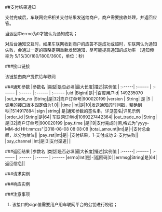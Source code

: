 ##支付结果通知

支付完成后，车联网会把相关支付结果发送给商户，商户需要接收处理，并返回应答。

当返回中errno为0才被认为通知成功；
 
对后台通知交互时，如果车联网收到商户的应答不是成功或超时，车联网认为通知失败，会通过一定的策略定期重新发起通知，尽可能提高通知的成功率 （通知频率为 5/15/30/180/1800/3600，单位：秒）


###接口链接

该链接由商户提供给车联网

###通知参数
 |参数名 |类型|是否必填|最大长度|描述|实例值
| :------| :------ | :------ | :------ | :------ | :------ 
 |uid |Bigint|是|-|百度用户id| 149235070
 |out_trade_no |String|是|32|商户订单号|900020199
 |version | String| 是 |5 |调用的接口版本固定值为1.0||
 |time |Int|是|10|发送通知的时间戳，精确到秒|1514917884
 |sign |string| 是|通知参数的签名串，详见签名|详见示例
 |order_id |String|是|64| 车联网订单id|1069227442364|
 |out_trade_no |String|是|32|商户订单号|900020199
|pay_time |是|19|支付完成时间,格式为"yyyy-MM-dd HH:mm:ss"|2018-08-08 08:08:08
|total_amount|Int|是|-|支付总金额，以分为单位||
|pay_ret|Int|是|-|支付结果，1-支付成功  2-支付失败||
|pay_channel |Int|是|3|支付渠道| |

###返回结果
|参数名 |类型|是否必填|最大长度|描述|实例值
| :------| :------ | :------ | :------ | :------ | :------
|errno|Int|是|-|返回码|0|
|errmsg|String|是|64|返回信息|| 


###请求实例

###响应实例


###注意事项
1. 该接口的sign值需要用户用车联网平台的公钥进行校验；


